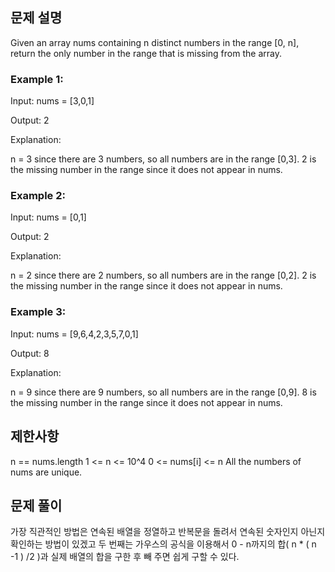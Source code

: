 ## 문제 설명

Given an array nums containing n distinct numbers in the range [0, n], return the only number in the range that is missing from the array.

### Example 1:

Input: nums = [3,0,1]

Output: 2

Explanation:

n = 3 since there are 3 numbers, so all numbers are in the range [0,3]. 2 is the missing number in the range since it does not appear in nums.

### Example 2:

Input: nums = [0,1]

Output: 2

Explanation:

n = 2 since there are 2 numbers, so all numbers are in the range [0,2]. 2 is the missing number in the range since it does not appear in nums.

### Example 3:

Input: nums = [9,6,4,2,3,5,7,0,1]

Output: 8

Explanation:

n = 9 since there are 9 numbers, so all numbers are in the range [0,9]. 8 is the missing number in the range since it does not appear in nums.

## 제한사항

n == nums.length
1 <= n <= 10^4
0 <= nums[i] <= n
All the numbers of nums are unique.

## 문제 풀이

가장 직관적인 방법은 연속된 배열을 정열하고 반복문을 돌려서 연속된 숫자인지 아닌지 확인하는 방법이 있겠고
두 번째는 가우스의 공식을 이용해서 0 - n까지의 합( n \* ( n -1 ) /2 )과 실제 배열의 합을 구한 후 빼 주면 쉽게 구할 수 있다.
